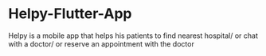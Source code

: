 # Helpy-Flutter-App
Helpy is a mobile app that helps his patients to find nearest hospital/ or chat with a doctor/ or reserve an appointment with the doctor
